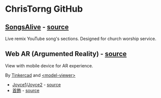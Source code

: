 # ChrisTorng GitHub

## [SongsAlive](https://christorng.github.io/SongsAlive/src/) - [source](https://github.com/ChrisTorng/SongsAlive)

Live remix YouTube song's sections. Designed for church worship service.

## Web AR (Argumented Reality) - [source](https://github.com/ChrisTorng/3D)

View with mobile device for AR experience.

By [Tinkercad](https://www.tinkercad.com) and [&lt;model-viewer&gt;](https://modelviewer.dev/)

* [Joyce1](https://christorng.github.io/3D/webar/?glb=Joyce1)/[Joyce2](https://christorng.github.io/3D/webar/?glb=Joyce2) - [source](https://www.tinkercad.com/things/fYLGxsoPkFq-test)
* [首飾](https://christorng.github.io/3D/webar/?glb=首飾) - [source](https://www.tinkercad.com/things/9iSqJiCOzPr-grand-wluff)
